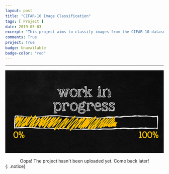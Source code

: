 ```yaml
---
layout: post
title: "CIFAR-10 Image Classification"
tags: [ Project ]
date: 2019-05-03
excerpt: "This project aims to classify images from the CIFAR-10 dataset. The dataset consists of airplanes, dogs, cats, and other objects. I begin with preprocessing the images, then train a convolutional neural network on all the samples. The images need to be normalized and the labels need to be one-hot encoded and then build a convolutional, max pooling, dropout, and fully connected layers. At the end, you'll get to see my neural network's predictions on the sample images."
comments: True
project: True
badge: Unavailable
badge-color: "red"
---
```


---

![png](/assets/img/wip.jpg)
<center> Oops! The project hasn't been uploaded yet. Come back later! </center>
{: .notice}
